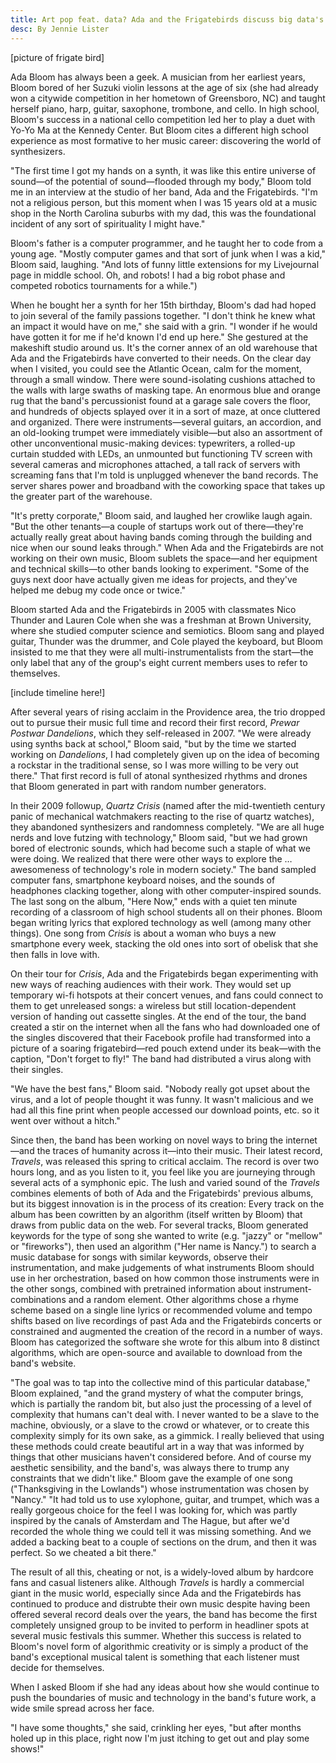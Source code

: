 ```yaml
---
title: Art pop feat. data? Ada and the Frigatebirds discuss big data's role in their new album.
desc: By Jennie Lister
---
```

[picture of frigate bird]

Ada Bloom has always been a geek. A musician from her earliest years, Bloom bored of her Suzuki violin lessons at the age of six (she had already won a citywide competition in her hometown of Greensboro, NC) and taught herself piano, harp, guitar, saxophone, trombone, and cello. In high school, Bloom's success in a national cello competition led her to play a duet with Yo-Yo Ma at the Kennedy Center. But Bloom cites a different high school experience as most formative to her music career: discovering the world of synthesizers.

"The first time I got my hands on a synth, it was like this entire universe of sound—of the potential of sound—flooded through my body," Bloom told me in an interview at the studio of her band, Ada and the Frigatebirds. "I'm not a religious person, but this moment when I was 15 years old at a music shop in the North Carolina suburbs with my dad, this was the foundational incident of any sort of spirituality I might have."

Bloom's father is a computer programmer, and he taught her to code from a young age. "Mostly computer games and that sort of junk when I was a kid," Bloom said, laughing. "And lots of funny little extensions for my Livejournal page in middle school. Oh, and robots! I had a big robot phase and competed robotics tournaments for a while.")

When he bought her a synth for her 15th birthday, Bloom's dad had hoped to join several of the family passions together. "I don't think he knew what an impact it would have on me," she said with a grin. "I wonder if he would have gotten it for me if he'd known I'd end up here." She gestured at the makeshift studio around us. It's the corner annex of an old warehouse that Ada and the Frigatebirds have converted to their needs. On the clear day when I visited, you could see the Atlantic Ocean, calm for the moment, through a small window. There were sound-isolating cushions attached to the walls with large swaths of masking tape. An enormous blue and orange rug that the band's percussionist found at a garage sale covers the floor, and hundreds of objects splayed over it in a sort of maze, at once cluttered and organized. There were instruments—several guitars, an accordion, and an old-looking trumpet were immediately visible—but also an assortment of other unconventional music-making devices: typewriters, a rolled-up curtain studded with LEDs, an unmounted but functioning TV screen with several cameras and microphones attached, a tall rack of servers with screaming fans that I'm told is unplugged whenever the band records. The server shares power and broadband with the coworking space that takes up the greater part of the warehouse.

"It's pretty corporate," Bloom said, and laughed her crowlike laugh again. "But the other tenants—a couple of startups work out of there—they're actually really great about having bands coming through the building and nice when our sound leaks through." When Ada and the Frigatebirds are not working on their own music, Bloom sublets the space—and her equipment and technical skills—to other bands looking to experiment. "Some of the guys next door have actually given me ideas for projects, and they've helped me debug my code once or twice."

Bloom started Ada and the Frigatebirds in 2005 with classmates Nico Thunder and Lauren Cole when she was a freshman at Brown University, where she studied computer science and semiotics. Bloom sang and played guitar, Thunder was the drummer, and Cole played the keyboard, but Bloom insisted to me that they were all multi-instrumentalists from the start—the only label that any of the group's eight current members uses to refer to themselves.

[include timeline here!]

After several years of rising acclaim in the Providence area, the trio dropped out to pursue their music full time and record their first record, *Prewar Postwar Dandelions*, which they self-released in 2007. "We were already using synths back at school," Bloom said, "but by the time we started working on *Dandelions*, I had completely given up on the idea of becoming a rockstar in the traditional sense, so I was more willing to be very out there." That first record is full of atonal synthesized rhythms and drones that Bloom generated in part with random number generators.

In their 2009 followup, *Quartz Crisis* (named after the mid-twentieth century panic of mechanical watchmakers reacting to the rise of quartz watches), they abandoned synthesizers and randomness completely. "We are all huge nerds and love futzing with technology," Bloom said, "but we had grown bored of electronic sounds, which had become such a staple of what we were doing. We realized that there were other ways to explore the … awesomeness of technology's role in modern society." The band sampled computer fans, smartphone keyboard noises, and the sounds of headphones clacking together, along with other computer-inspired sounds. The last song on the album, "Here Now," ends with a quiet ten minute recording of a classroom of high school students all on their phones. Bloom began writing lyrics that explored technology as well (among many other things). One song from *Crisis* is about a woman who buys a new smartphone every week, stacking the old ones into sort of obelisk that she then falls in love with.

On their tour for *Crisis*, Ada and the Frigatebirds began experimenting with new ways of reaching audiences with their work. They would set up temporary wi-fi hotspots at their concert venues, and fans could connect to them to get unreleased songs: a wireless but still location-dependent version of handing out cassette singles. At the end of the tour, the band created a stir on the internet when all the fans who had downloaded one of the singles discovered that their Facebook profile had transformed into a picture of a soaring frigatebird—red pouch extend under its beak—with the caption, "Don't forget to fly!" The band had distributed a virus along with their singles.

"We have the best fans," Bloom said. "Nobody really got upset about the virus, and a lot of people thought it was funny. It wasn't malicious and we had all this fine print when people accessed our download points, etc. so it went over without a hitch."

Since then, the band has been working on novel ways to bring the internet—and the traces of humanity across it—into their music. Their latest record, *Travels*, was released this spring to critical acclaim. The record is over two hours long, and as you listen to it, you feel like you are journeying through several acts of a symphonic epic. The lush and varied sound of the *Travels* combines elements of both of Ada and the Frigatebirds' previous albums, but its biggest innovation is in the process of its creation: Every track on the album has been cowritten by an algorithm (itself written by Bloom) that draws from public data on the web. For several tracks, Bloom generated keywords for the type of song she wanted to write (e.g. "jazzy" or "mellow" or "fireworks"), then used an algorithm ("Her name is Nancy.") to search a music database for songs with similar keywords, observe their instrumentation, and make judgements of what instruments Bloom should use in her orchestration, based on how common those instruments were in the other songs, combined with pretrained information about instrument-combinations and a random element. Other algorithms chose a rhyme scheme based on a single line lyrics or recommended volume and tempo shifts based on live recordings of past Ada and the Frigatebirds concerts or constrained and augmented the creation of the record in a number of ways. Bloom has categorized the software she wrote for this album into 8 distinct algorithms, which are open-source and available to download from the band's website.

"The goal was to tap into the collective mind of this particular database," Bloom explained, "and the grand mystery of what the computer brings, which is partially the random bit, but also just the processing of a level of complexity that humans can't deal with. I never wanted to be a slave to the machine, obviously, or a slave to the crowd or whatever, or to create this complexity simply for its own sake, as a gimmick. I really believed that using these methods could create beautiful art in a way that was informed by things that other musicians haven't considered before. And of course my aesthetic sensibility, and the band's, was always there to trump any constraints that we didn't like." Bloom gave the example of one song ("Thanksgiving in the Lowlands") whose instrumentation was chosen by "Nancy." "It had told us to use xylophone, guitar, and trumpet, which was a really gorgeous choice for the feel I was looking for, which was partly inspired by the canals of Amsterdam and The Hague, but after we'd recorded the whole thing we could tell it was missing something. And we added a backing beat to a couple of sections on the drum, and then it was perfect. So we cheated a bit there."

The result of all this, cheating or not, is a widely-loved album by hardcore fans and casual listeners alike. Although *Travels* is hardly a commercial giant in the music world, especially since Ada and the Frigatebirds has continued to produce and distrubte their own music despite having been offered several record deals over the years, the band has become the first completely unsigned group to be invited to perform in headliner spots at several music festivals this summer. Whether this success is related to Bloom's novel form of algorithmic creativity or is simply a product of the band's exceptional musical talent is something that each listener must decide for themselves.

When I asked Bloom if she had any ideas about how she would continue to push the boundaries of music and technology in the band's future work, a wide smile spread across her face.

"I have some thoughts," she said, crinkling her eyes, "but after months holed up in this place, right now I'm just itching to get out and play some shows!"
